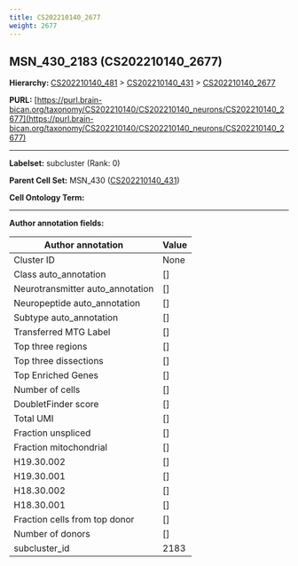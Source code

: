 ```yaml
---
title: CS202210140_2677
weight: 2677
---
```

## MSN_430_2183 (CS202210140_2677)
<b>Hierarchy: </b>
[CS202210140_481](../CS202210140_481) >
[CS202210140_431](../CS202210140_431) >
[CS202210140_2677](../CS202210140_2677)

**PURL:** [https://purl.brain-bican.org/taxonomy/CS202210140/CS202210140_neurons/CS202210140_2677](https://purl.brain-bican.org/taxonomy/CS202210140/CS202210140_neurons/CS202210140_2677)

---


**Labelset:** subcluster (Rank: 0)

**Parent Cell Set:** MSN_430 ([CS202210140_431](../CS202210140_431))



**Cell Ontology Term:** 

[MARKER GENES.]: #


---

[TRANSFERRED ANNOTATIONS.]: #


[AUTHOR ANNOTATION FIELDS.]: #


**Author annotation fields:**

| Author annotation | Value |
|-------------------|-------|
|Cluster ID|None|
|Class auto_annotation|[]|
|Neurotransmitter auto_annotation|[]|
|Neuropeptide auto_annotation|[]|
|Subtype auto_annotation|[]|
|Transferred MTG Label|[]|
|Top three regions|[]|
|Top three dissections|[]|
|Top Enriched Genes|[]|
|Number of cells|[]|
|DoubletFinder score|[]|
|Total UMI|[]|
|Fraction unspliced|[]|
|Fraction mitochondrial|[]|
|H19.30.002|[]|
|H19.30.001|[]|
|H18.30.002|[]|
|H18.30.001|[]|
|Fraction cells from top donor|[]|
|Number of donors|[]|
|subcluster_id|2183|

